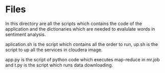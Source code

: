 
# Files

In this directory are all the scripts which contains the code of the application and the dictionaries which are needed to evalulate  words in sentiment analysis.

aplication.sh is the script which contains all the order to run, up.sh is the script to up all the services in cloudera image.

app.py is the script of python code which executes map-reduce in mr.job and t.py is the script which runs data downloading.

